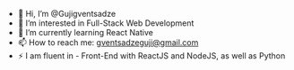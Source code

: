 - 👋 Hi, I’m @Gujigventsadze
- 👀 I’m interested in Full-Stack Web Development
- 🌱 I’m currently learning React Native
- 📫 How to reach me: gventsadzeguji@gmail.com
- ⚡ I am fluent in - Front-End with ReactJS and NodeJS, as well as Python

<!---
Gujigventsadze/Gujigventsadze is a ✨ special ✨ repository because its `README.md` (this file) appears on your GitHub profile.
You can click the Preview link to take a look at your changes.
--->
